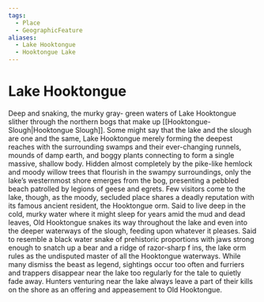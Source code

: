 ```yaml
---
tags:
  - Place
  - GeographicFeature
aliases:
  - Lake Hooktongue
  - Hooktongue Lake
---
```

# Lake Hooktongue
Deep and snaking, the murky gray- green waters of Lake Hooktongue slither through the northern bogs that make up [[Hooktongue-Slough|Hooktongue Slough]]. Some might say that the lake and the slough are one and the same, Lake Hooktongue merely forming the deepest reaches with the surrounding swamps and their ever-changing runnels, mounds of damp earth, and boggy plants connecting to form a single massive, shallow body. Hidden almost completely by the pike-like hemlock and moody willow trees that flourish in the swampy surroundings, only the lake’s westernmost shore emerges from the bog, presenting a pebbled beach patrolled by legions of geese and egrets. Few visitors come to the lake, though, as the moody, secluded place shares a deadly reputation with its famous ancient resident, the Hooktongue orm. Said to live deep in the cold, murky water where it might sleep for years amid the mud and dead leaves, Old Hooktongue snakes its way throughout the lake and even into the deeper waterways of the slough, feeding upon whatever it pleases. Said to resemble a black water snake of prehistoric proportions with jaws strong enough to snatch up a bear and a ridge of razor-sharp f ins, the lake orm rules as the undisputed master of all the Hooktongue waterways. While many dismiss the beast as legend, sightings occur too often and furriers and trappers disappear near the lake too regularly for the tale to quietly fade away. Hunters venturing near the lake always leave a part of their kills on the shore as an offering and appeasement to Old Hooktongue.